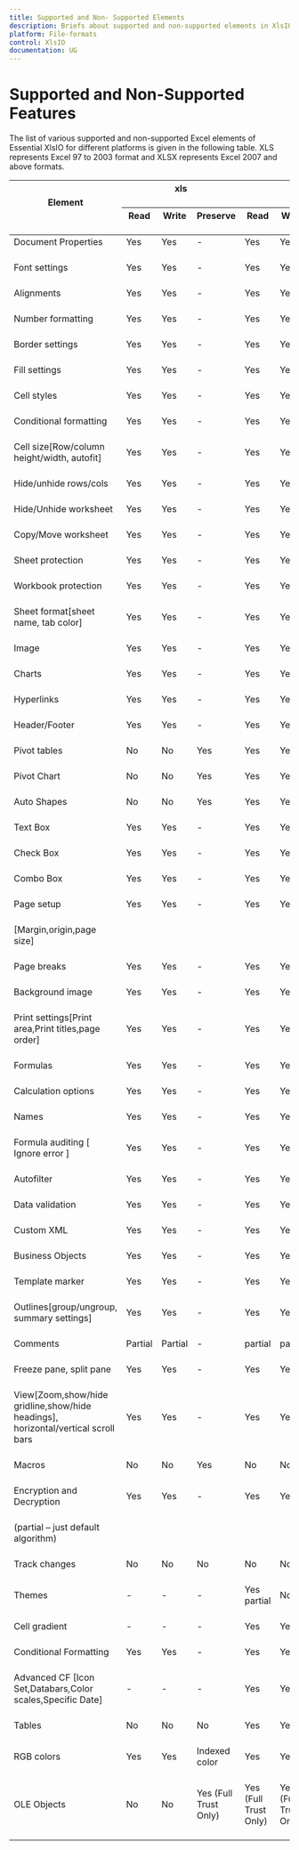 ```yaml
---
title: Supported and Non- Supported Elements
description: Briefs about supported and non-supported elements in XlsIO
platform: File-formats
control: XlsIO
documentation: UG
---
```


# Supported and Non-Supported Features

The list of various supported and non-supported Excel elements of Essential XlsIO for different platforms is given in the following table. XLS represents Excel 97 to 2003 format and XLSX represents Excel 2007 and above formats.



<table>
<tr>
<th rowspan ="2">
Element <br/><br/></th>
<th colspan = "3">
xls<br/><br/></th>
<th colspan = "3">
xlsx<br/><br/>
</th>
<th rowspan="2">
xls to xlsx<br/><br/></th></tr>
<tr>
<th>
Read<br/><br/></th>
<th>
Write<br/><br/></th>
<th>
Preserve<br/><br/></th>
<th>
Read<br/><br/></th><th>
Write<br/><br/></th><th>
Preserve<br/><br/></th>
</tr>
<tbody>
<tr>
<td>
Document Properties<br/><br/></td>
<td>
Yes <br/><br/></td><td>
Yes<br/><br/></td><td>
-<br/><br/></td><td>
Yes<br/><br/></td><td>
Yes<br/><br/></td><td>
-<br/><br/></td><td>
Yes<br/><br/></td></tr>
<tr>
<td>
Font settings<br/><br/></td><td>
Yes<br/><br/></td><td>
Yes<br/><br/></td><td>
-<br/><br/></td><td>
Yes<br/><br/></td><td>
Yes<br/><br/></td><td>
-<br/><br/></td><td>
Yes<br/><br/></td></tr>
<tr>
<td>
Alignments<br/><br/></td><td>
Yes<br/><br/></td><td>
Yes<br/><br/></td><td>
-<br/><br/></td><td>
Yes<br/><br/></td><td>
Yes<br/><br/></td><td>
-<br/><br/></td><td>
Yes<br/><br/></td></tr>
<tr>
<td>
Number formatting<br/><br/></td><td>
Yes<br/><br/></td><td>
Yes<br/><br/></td><td>
-<br/><br/></td><td>
Yes<br/><br/></td><td>
Yes<br/><br/></td><td>
-<br/><br/></td><td>
Yes<br/><br/></td></tr>
<tr>
<td>
Border settings<br/><br/></td><td>
Yes<br/><br/></td><td>
Yes<br/><br/></td><td>
-<br/><br/></td><td>
Yes<br/><br/></td><td>
Yes<br/><br/></td><td>
-<br/><br/></td><td>
Yes<br/><br/></td></tr>
<tr>
<td>
Fill settings<br/><br/></td><td>
Yes<br/><br/></td><td>
Yes<br/><br/></td><td>
-<br/><br/></td><td>
Yes<br/><br/></td><td>
Yes<br/><br/></td><td>
-<br/><br/></td><td>
Yes<br/><br/></td></tr>
<tr>
<td>
Cell styles<br/><br/></td><td>
Yes<br/><br/></td><td>
Yes<br/><br/></td><td>
-<br/><br/></td><td>
Yes<br/><br/></td><td>
Yes<br/><br/></td><td>
-<br/><br/></td><td>
Yes<br/><br/></td></tr>
<tr>
<td>
Conditional formatting<br/><br/></td><td>
Yes<br/><br/></td><td>
Yes<br/><br/></td><td>
-<br/><br/></td><td>
Yes<br/><br/></td><td>
Yes<br/><br/></td><td>
-<br/><br/></td><td>
Yes<br/><br/></td></tr>
<tr>
<td>
Cell size[Row/column height/width, autofit]<br/><br/></td><td>
Yes<br/><br/></td><td>
Yes<br/><br/></td><td>
-<br/><br/></td><td>
Yes<br/><br/></td><td>
Yes<br/><br/></td><td>
-<br/><br/></td><td>
Yes<br/><br/></td></tr>
<tr>
<td>
Hide/unhide rows/cols<br/><br/></td><td>
Yes<br/><br/></td><td>
Yes<br/><br/></td><td>
-<br/><br/></td><td>
Yes<br/><br/></td><td>
Yes<br/><br/></td><td>
-<br/><br/></td><td>
Yes<br/><br/></td></tr>
<tr>
<td>
Hide/Unhide worksheet<br/><br/></td><td>
Yes<br/><br/></td><td>
Yes<br/><br/></td><td>
-<br/><br/></td><td>
Yes<br/><br/></td><td>
Yes<br/><br/></td><td>
-<br/><br/></td><td>
Yes<br/><br/></td></tr>
<tr>
<td>
Copy/Move worksheet<br/><br/></td><td>
Yes<br/><br/></td><td>
Yes<br/><br/></td><td>
-<br/><br/></td><td>
Yes<br/><br/></td><td>
Yes<br/><br/></td><td>
-<br/><br/></td><td>
-<br/><br/></td></tr>
<tr>
<td>
Sheet protection<br/><br/></td><td>
Yes<br/><br/></td><td>
Yes<br/><br/></td><td>
-<br/><br/></td><td>
Yes<br/><br/></td><td>
Yes<br/><br/></td><td>
-<br/><br/></td><td>
Yes<br/><br/></td></tr>
<tr>
<td>
Workbook protection<br/><br/></td><td>
Yes<br/><br/></td><td>
Yes<br/><br/></td><td>
-<br/><br/></td><td>
Yes<br/><br/></td><td>
Yes<br/><br/></td><td>
-<br/><br/></td><td>
Yes<br/><br/></td></tr>
<tr>
<td>
Sheet format[sheet name, tab color]<br/><br/></td><td>
Yes<br/><br/></td><td>
Yes<br/><br/></td><td>
-<br/><br/></td><td>
Yes<br/><br/></td><td>
Yes<br/><br/></td><td>
-<br/><br/></td><td>
Yes<br/><br/></td></tr>
<tr>
<td>
Image<br/><br/></td><td>
Yes<br/><br/></td><td>
Yes<br/><br/></td><td>
-<br/><br/></td><td>
Yes<br/><br/></td><td>
Yes<br/><br/></td><td>
-<br/><br/></td><td>
Yes<br/><br/></td></tr>
<tr>
<td>
Charts<br/><br/></td><td>
Yes<br/><br/></td><td>
Yes<br/><br/></td><td>
-<br/><br/></td><td>
Yes<br/><br/></td><td>
Yes<br/><br/></td><td>
-<br/><br/></td><td>
Yes<br/><br/></td></tr>
<tr>
<td>
Hyperlinks<br/><br/></td><td>
Yes<br/><br/></td><td>
Yes<br/><br/></td><td>
-<br/><br/></td><td>
Yes<br/><br/></td><td>
Yes<br/><br/></td><td>
-<br/><br/></td><td>
Yes<br/><br/></td></tr>
<tr>
<td>
Header/Footer<br/><br/></td><td>
Yes<br/><br/></td><td>
Yes<br/><br/></td><td>
-<br/><br/></td><td>
Yes<br/><br/></td><td>
Yes<br/><br/></td><td>
-<br/><br/></td><td>
Yes<br/><br/></td></tr>
<tr>
<td>
Pivot tables<br/><br/></td><td>
No<br/><br/></td><td>
No<br/><br/></td><td>
Yes<br/><br/></td><td>
Yes<br/><br/></td><td>
Yes<br/><br/></td><td>
-<br/><br/></td><td>
No<br/><br/></td></tr>
<tr>
<td>
Pivot Chart<br/><br/></td><td>
No<br/><br/></td><td>
No<br/><br/></td><td>
Yes<br/><br/></td><td>
Yes<br/><br/></td><td>
Yes<br/><br/></td><td>
-<br/><br/></td><td>
No<br/><br/></td></tr>
<tr>
<td>
Auto Shapes<br/><br/></td><td>
No<br/><br/></td><td>
No<br/><br/></td><td>
Yes<br/><br/></td><td>
Yes<br/><br/></td><td>
Yes<br/><br/></td><td>
-<br/><br/></td><td>
No<br/><br/></td></tr>
<tr>
<td>
Text Box<br/><br/></td><td>
Yes<br/><br/></td><td>
Yes<br/><br/></td><td>
-<br/><br/></td><td>
Yes<br/><br/></td><td>
Yes<br/><br/></td><td>
-<br/><br/></td><td>
Yes<br/><br/></td></tr>
<tr>
<td>
Check Box<br/><br/></td><td>
Yes<br/><br/></td><td>
Yes<br/><br/></td><td>
-<br/><br/></td><td>
Yes<br/><br/></td><td>
Yes<br/><br/></td><td>
-<br/><br/></td><td>
Yes<br/><br/></td></tr>
<tr>
<td>
Combo Box<br/><br/></td><td>
Yes<br/><br/></td><td>
Yes<br/><br/></td><td>
-<br/><br/></td><td>
Yes<br/><br/></td><td>
Yes<br/><br/></td><td>
-<br/><br/></td><td>
Yes<br/><br/></td></tr>
<tr>
<td>
Page setup<br/><br/></td><td>
Yes<br/><br/></td><td>
Yes<br/><br/></td><td>
-<br/><br/></td><td>
Yes<br/><br/></td><td>
Yes<br/><br/></td><td>
-<br/><br/></td><td>
Yes<br/><br/></td></tr>
<tr>
<td>
[Margin,origin,page size]<br/><br/></td><td>
<br/><br/></td><td>
<br/><br/></td><td>
<br/><br/></td><td>
<br/><br/></td><td>
<br/><br/></td><td>
<br/><br/></td><td>
<br/><br/></td></tr>
<tr>
<td>
Page breaks<br/><br/></td><td>
Yes<br/><br/></td><td>
Yes<br/><br/></td><td>
-<br/><br/></td><td>
Yes<br/><br/></td><td>
Yes<br/><br/></td><td>
-<br/><br/></td><td>
Yes<br/><br/></td></tr>
<tr>
<td>
Background image<br/><br/></td><td>
Yes<br/><br/></td><td>
Yes<br/><br/></td><td>
-<br/><br/></td><td>
Yes<br/><br/></td><td>
Yes<br/><br/></td><td>
-<br/><br/></td><td>
Yes<br/><br/></td></tr>
<tr>
<td>
Print settings[Print area,Print titles,page order]<br/><br/></td><td>
Yes<br/><br/></td><td>
Yes<br/><br/></td><td>
-<br/><br/></td><td>
Yes<br/><br/></td><td>
Yes<br/><br/></td><td>
-<br/><br/></td><td>
Yes<br/><br/></td></tr>
<tr>
<td>
Formulas<br/><br/></td><td>
Yes<br/><br/></td><td>
Yes<br/><br/></td><td>
-<br/><br/></td><td>
Yes<br/><br/></td><td>
Yes<br/><br/></td><td>
-<br/><br/></td><td>
Yes<br/><br/></td></tr>
<tr>
<td>
Calculation options<br/><br/></td><td>
Yes<br/><br/></td><td>
Yes<br/><br/></td><td>
-<br/><br/></td><td>
Yes<br/><br/></td><td>
Yes<br/><br/></td><td>
-<br/><br/></td><td>
Yes<br/><br/></td></tr>
<tr>
<td>
Names<br/><br/></td><td>
Yes<br/><br/></td><td>
Yes<br/><br/></td><td>
-<br/><br/></td><td>
Yes<br/><br/></td><td>
Yes<br/><br/></td><td>
-<br/><br/></td><td>
Yes<br/><br/></td></tr>
<tr>
<td>
Formula auditing [ Ignore error ]<br/><br/></td><td>
Yes<br/><br/></td><td>
Yes<br/><br/></td><td>
-<br/><br/></td><td>
Yes<br/><br/></td><td>
Yes<br/><br/></td><td>
-<br/><br/></td><td>
Yes<br/><br/></td></tr>
<tr>
<td>
Autofilter<br/><br/></td><td>
Yes<br/><br/></td><td>
Yes<br/><br/></td><td>
-<br/><br/></td><td>
Yes<br/><br/></td><td>
Yes<br/><br/></td><td>
-<br/><br/></td><td>
Yes<br/><br/></td></tr>
<tr>
<td>
Data validation<br/><br/></td><td>
Yes<br/><br/></td><td>
Yes<br/><br/></td><td>
-<br/><br/></td><td>
Yes<br/><br/></td><td>
Yes<br/><br/></td><td>
-<br/><br/></td><td>
Yes<br/><br/></td></tr>
<tr>
<td>
Custom XML<br/><br/></td><td>
Yes<br/><br/></td><td>
Yes<br/><br/></td><td>
-<br/><br/></td><td>
Yes<br/><br/></td><td>
Yes<br/><br/></td><td>
-<br/><br/></td><td>
Yes<br/><br/></td></tr>
<tr>
<td>
Business Objects<br/><br/></td><td>
Yes<br/><br/></td><td>
Yes<br/><br/></td><td>
-<br/><br/></td><td>
Yes<br/><br/></td><td>
Yes<br/><br/></td><td>
-<br/><br/></td><td>
Yes<br/><br/></td></tr>
<tr>
<td>
Template marker<br/><br/></td><td>
Yes<br/><br/></td><td>
Yes<br/><br/></td><td>
-<br/><br/></td><td>
Yes<br/><br/></td><td>
Yes<br/><br/></td><td>
-<br/><br/></td><td>
Yes<br/><br/></td></tr>
<tr>
<td>
Outlines[group/ungroup, summary settings]<br/><br/></td><td>
Yes<br/><br/></td><td>
Yes<br/><br/></td><td>
-<br/><br/></td><td>
Yes<br/><br/></td><td>
Yes<br/><br/></td><td>
-<br/><br/></td><td>
Yes<br/><br/></td></tr>
<tr>
<td>
Comments<br/><br/></td><td>
Partial<br/><br/></td><td>
Partial<br/><br/></td><td>
-<br/><br/></td><td>
partial<br/><br/></td><td>
partial<br/><br/></td><td>
-<br/><br/></td><td>
Yes<br/><br/></td></tr>
<tr>
<td>
Freeze pane, split pane<br/><br/></td><td>
Yes<br/><br/></td><td>
Yes<br/><br/></td><td>
-<br/><br/></td><td>
Yes<br/><br/></td><td>
Yes<br/><br/></td><td>
-<br/><br/></td><td>
Yes<br/><br/></td></tr>
<tr>
<td>
View[Zoom,show/hide gridline,show/hide headings], horizontal/vertical scroll bars<br/><br/></td><td>
Yes<br/><br/></td><td>
Yes<br/><br/></td><td>
-<br/><br/></td><td>
Yes<br/><br/></td><td>
Yes<br/><br/></td><td>
-<br/><br/></td><td>
Yes<br/><br/></td></tr>
<tr>
<td>
Macros<br/><br/></td><td>
No<br/><br/></td><td>
No<br/><br/></td><td>
Yes<br/><br/></td><td>
No<br/><br/></td><td>
No<br/><br/></td><td>
Yes<br/><br/></td><td>
No<br/><br/></td></tr>
<tr>
<td>
Encryption and Decryption<br/><br/></td><td>
Yes<br/><br/></td><td>
Yes<br/><br/></td><td>
-<br/><br/></td><td>
Yes<br/><br/></td><td>
Yes<br/><br/></td><td>
-<br/><br/></td><td>
Yes <br/><br/></td></tr>
<tr>
<td>
(partial – just default algorithm)<br/><br/></td><td>
<br/><br/></td><td>
<br/><br/></td><td>
<br/><br/></td><td>
<br/><br/></td><td>
<br/><br/></td><td>
<br/><br/></td><td>
<br/><br/></td></tr>
<tr>
<td>
Track changes<br/><br/></td><td>
No<br/><br/></td><td>
No<br/><br/></td><td>
No<br/><br/></td><td>
No<br/><br/></td><td>
No<br/><br/></td><td>
No<br/><br/></td><td>
No<br/><br/></td></tr>
<tr>
<td>
Themes<br/><br/></td><td>
-<br/><br/></td><td>
-<br/><br/></td><td>
-<br/><br/></td><td>
Yes<br/>partial<br/><br/></td><td>
No<br/><br/></td><td>
-<br/><br/></td><td>
-<br/><br/></td></tr>
<tr>
<td>
Cell gradient<br/><br/></td><td>
-<br/><br/></td><td>
-<br/><br/></td><td>
-<br/><br/></td><td>
Yes<br/><br/></td><td>
Yes<br/><br/></td><td>
-<br/><br/></td><td>
-<br/><br/></td></tr>
<tr>
<td>
Conditional Formatting<br/><br/></td><td>
Yes<br/><br/></td><td>
Yes<br/><br/></td><td>
-<br/><br/></td><td>
Yes<br/><br/></td><td>
Yes<br/><br/></td><td>
-<br/><br/></td><td>
Yes<br/><br/></td></tr>
<tr>
<td>
Advanced CF [Icon Set,Databars,Color scales,Specific Date]<br/><br/></td><td>
-<br/><br/></td><td>
-<br/><br/></td><td>
-<br/><br/></td><td>
Yes<br/><br/></td><td>
Yes<br/><br/></td><td>
-<br/><br/></td><td>
-<br/><br/></td></tr>
<tr>
<td>
Tables<br/><br/></td><td>
No<br/><br/></td><td>
No<br/><br/></td><td>
No<br/><br/></td><td>
Yes<br/><br/></td><td>
Yes<br/><br/></td><td>
-<br/><br/></td><td>
No<br/><br/></td></tr>
<tr>
<td>
RGB colors <br/><br/></td><td>
Yes<br/><br/></td><td>
Yes<br/><br/></td><td>
Indexed color<br/><br/></td><td>
Yes<br/><br/></td><td>
Yes<br/><br/></td><td>
-<br/><br/></td><td>
Yes<br/><br/></td></tr>
<tr>
<td>
OLE Objects<br/><br/></td><td>
No<br/><br/></td><td>
No<br/><br/></td><td>
Yes (Full Trust Only)<br/><br/></td><td>
Yes (Full Trust Only)<br/><br/></td><td>
Yes (Full Trust Only)<br/><br/></td><td>
-<br/><br/></td><td>
No<br/><br/></td></tr>
</tbody>
</table>


